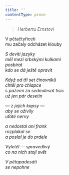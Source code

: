 ```yaml
---
title: ''
contentType: prose
---
```


> 

> _Herbertu Ernstovi_

V pětačtyřiceti  
mu začaly odcházet klouby

_S devíti jazyky  
měl mezi srbskými kulkami  
posbírat  
kdo se dá ještě opravit_

_Když od tří set činovníků  
chtěl pro chlapce  
s pažemi za sedmdesát tisíc  
už jen pár desetin_

_— z jejich kapsy —  
aby se oživily  
uťaté nervy_

_a nedostal ani frank  
rozplakal se  
a poslal je do prdele_

_Vyletěl — spravedlivý  
co na nich stojí svět_

_V pětapadesáti  
se nepohne_
